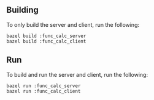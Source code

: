 

## Building
To only build the server and client, run the following:
```
bazel build :func_calc_server
bazel build :func_calc_client
```

## Run
To build and run the server and client, run the following:
```
bazel run :func_calc_server
bazel run :func_calc_client
```
